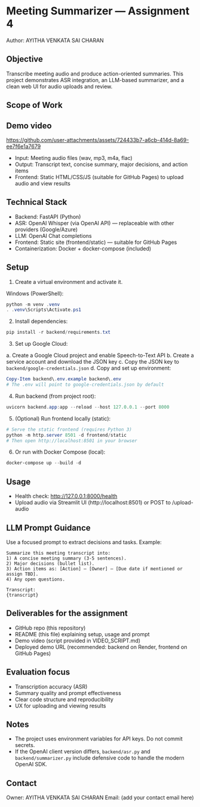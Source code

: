 # Meeting Summarizer — Assignment 4

Author: AYITHA VENKATA SAI CHARAN

## Objective

Transcribe meeting audio and produce action-oriented summaries. This project demonstrates ASR integration, an LLM-based summarizer, and a clean web UI for audio uploads and review.

## Scope of Work

## Demo video
https://github.com/user-attachments/assets/724433b7-a6cb-414d-8a69-ee7f6e1a7679


- Input: Meeting audio files (wav, mp3, m4a, flac)
- Output: Transcript text, concise summary, major decisions, and action items
- Frontend: Static HTML/CSS/JS (suitable for GitHub Pages) to upload audio and view results

## Technical Stack

- Backend: FastAPI (Python)
- ASR: OpenAI Whisper (via OpenAI API) — replaceable with other providers (Google/Azure)
- LLM: OpenAI Chat completions
- Frontend: Static site (frontend/static) — suitable for GitHub Pages
- Containerization: Docker + docker-compose (included)

## Setup

1. Create a virtual environment and activate it.

Windows (PowerShell):

```powershell
python -m venv .venv
. .venv\Scripts\Activate.ps1
```

2. Install dependencies:

```powershell
pip install -r backend/requirements.txt
```

3. Set up Google Cloud:

a. Create a Google Cloud project and enable Speech-to-Text API
b. Create a service account and download the JSON key
c. Copy the JSON key to `backend/google-credentials.json`
d. Copy and set up environment:

```powershell
Copy-Item backend\.env.example backend\.env
# The .env will point to google-credentials.json by default
```

4. Run backend (from project root):

```powershell
uvicorn backend.app:app --reload --host 127.0.0.1 --port 8000
```

5. (Optional) Run frontend locally (static):

```powershell
# Serve the static frontend (requires Python 3)
python -m http.server 8501 -d frontend/static
# Then open http://localhost:8501 in your browser
```

6. Or run with Docker Compose (local):

```powershell
docker-compose up --build -d
```

## Usage

- Health check: http://127.0.0.1:8000/health
- Upload audio via Streamlit UI (http://localhost:8501) or POST to /upload-audio

## LLM Prompt Guidance

Use a focused prompt to extract decisions and tasks. Example:

```
Summarize this meeting transcript into:
1) A concise meeting summary (3-5 sentences).
2) Major decisions (bullet list).
3) Action items as: [Action] — [Owner] — [Due date if mentioned or assign TBD].
4) Any open questions.

Transcript:
{transcript}
```

## Deliverables for the assignment

- GitHub repo (this repository)
- README (this file) explaining setup, usage and prompt
- Demo video (script provided in VIDEO_SCRIPT.md)
- Deployed demo URL (recommended: backend on Render, frontend on GitHub Pages)

## Evaluation focus

- Transcription accuracy (ASR)
- Summary quality and prompt effectiveness
- Clear code structure and reproducibility
- UX for uploading and viewing results

## Notes

- The project uses environment variables for API keys. Do not commit secrets.
- If the OpenAI client version differs, `backend/asr.py` and `backend/summarizer.py` include defensive code to handle the modern OpenAI SDK.

## Contact

Owner: AYITHA VENKATA SAI CHARAN
Email: (add your contact email here)

